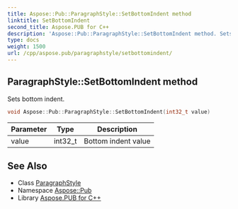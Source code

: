 ```yaml
---
title: Aspose::Pub::ParagraphStyle::SetBottomIndent method
linktitle: SetBottomIndent
second_title: Aspose.PUB for C++
description: 'Aspose::Pub::ParagraphStyle::SetBottomIndent method. Sets bottom indent in C++.'
type: docs
weight: 1500
url: /cpp/aspose.pub/paragraphstyle/setbottomindent/
---
```

## ParagraphStyle::SetBottomIndent method


Sets bottom indent.

```cpp
void Aspose::Pub::ParagraphStyle::SetBottomIndent(int32_t value)
```


| Parameter | Type | Description |
| --- | --- | --- |
| value | int32_t | Bottom indent value |

## See Also

* Class [ParagraphStyle](../)
* Namespace [Aspose::Pub](../../)
* Library [Aspose.PUB for C++](../../../)
